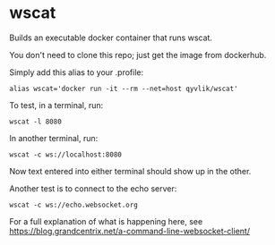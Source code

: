 # wscat
Builds an executable docker container that runs wscat.

You don't need to clone this repo; just get the image from dockerhub.

Simply add this alias to your .profile:
```
alias wscat='docker run -it --rm --net=host qyvlik/wscat'
```

To test, in a terminal, run:
```
wscat -l 8080
```

In another terminal, run:
```
wscat -c ws://localhost:8080
```

Now text entered into either terminal should show up in the other.

Another test is to connect to the echo server:
```
wscat -c ws://echo.websocket.org
```

For a full explanation of what is happening here, see https://blog.grandcentrix.net/a-command-line-websocket-client/

